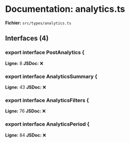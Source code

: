 # Documentation: analytics.ts

**Fichier:** `src/types/analytics.ts`

## Interfaces (4)

### export interface PostAnalytics {
**Ligne:** 8
**JSDoc:** ❌

### export interface AnalyticsSummary {
**Ligne:** 43
**JSDoc:** ❌

### export interface AnalyticsFilters {
**Ligne:** 76
**JSDoc:** ❌

### export interface AnalyticsPeriod {
**Ligne:** 84
**JSDoc:** ❌

